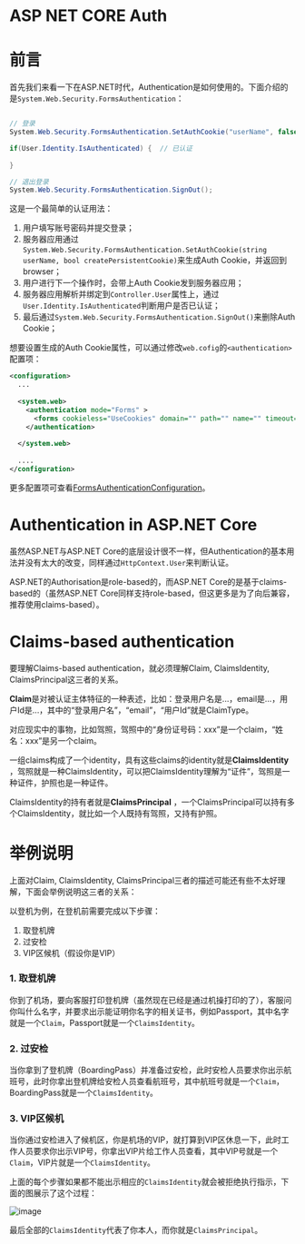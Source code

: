 # ASP NET CORE Auth


# 前言

首先我们来看一下在ASP.NET时代，Authentication是如何使用的。下面介绍的是`System.Web.Security.FormsAuthentication`：

```c#

// 登录
System.Web.Security.FormsAuthentication.SetAuthCookie("userName", false);

if(User.Identity.IsAuthenticated) {  // 已认证
    
}

// 退出登录
System.Web.Security.FormsAuthentication.SignOut();

```

这是一个最简单的认证用法：

1.  用户填写账号密码并提交登录；
2.  服务器应用通过`System.Web.Security.FormsAuthentication.SetAuthCookie(string userName, bool createPersistentCookie)`来生成Auth Cookie，并返回到browser；
3.  用户进行下一个操作时，会带上Auth Cookie发到服务器应用；
4.  服务器应用解析并绑定到`Controller.User`属性上，通过`User.Identity.IsAuthenticated`判断用户是否已认证；
5.  最后通过`System.Web.Security.FormsAuthentication.SignOut()`来删除Auth Cookie；

想要设置生成的Auth Cookie属性，可以通过修改`web.cofig`的`<authentication>`配置项：

```xml
<configuration>
  ...
  
  <system.web>
    <authentication mode="Forms" >
      <forms cookieless="UseCookies" domain="" path="" name="" timeout="" loginUrl=""></forms>
    </authentication>
    
  </system.web> 
  
  ....
</configuration>
```

更多配置项可查看[FormsAuthenticationConfiguration](https://docs.microsoft.com/zh-cn/dotnet/api/system.web.configuration.formsauthenticationconfiguration?view=netframework-4.8)。

# Authentication in ASP.NET Core

虽然ASP.NET与ASP.NET Core的底层设计很不一样，但Authentication的基本用法并没有太大的改变，同样通过`HttpContext.User`来判断认证。

ASP.NET的Authorisation是role-based的，而ASP.NET Core的是基于claims-based的（虽然ASP.NET Core同样支持role-based，但这更多是为了向后兼容，推荐使用claims-based）。

# Claims-based authentication

要理解Claims-based authentication，就必须理解Claim, ClaimsIdentity, ClaimsPrincipal这三者的关系。

**Claim**是对被认证主体特征的一种表述，比如：登录用户名是...，email是...，用户Id是...，其中的“登录用户名”，“email”，“用户Id”就是ClaimType。

对应现实中的事物，比如驾照，驾照中的“身份证号码：xxx”是一个claim，“姓名：xxx”是另一个claim。

一组claims构成了一个identity，具有这些claims的identity就是**ClaimsIdentity** ，驾照就是一种ClaimsIdentity，可以把ClaimsIdentity理解为“证件”，驾照是一种证件，护照也是一种证件。

ClaimsIdentity的持有者就是**ClaimsPrincipal** ，一个ClaimsPrincipal可以持有多个ClaimsIdentity，就比如一个人既持有驾照，又持有护照。

# 举例说明

上面对Claim, ClaimsIdentity, ClaimsPrincipal三者的描述可能还有些不太好理解，下面会举例说明这三者的关系：

以登机为例，在登机前需要完成以下步骤：

1.  取登机牌
2.  过安检
3.  VIP区候机（假设你是VIP）

### 1\. 取登机牌

你到了机场，要向客服打印登机牌（虽然现在已经是通过机操打印的了），客服问你叫什么名字，并要求出示能证明你名字的相关证书，例如Passport，其中名字就是一个`Claim`，Passport就是一个`ClaimsIdentity`。

### 2\. 过安检

当你拿到了登机牌（BoardingPass）并准备过安检，此时安检人员要求你出示航班号，此时你拿出登机牌给安检人员查看航班号，其中航班号就是一个`Claim`，BoardingPass就是一个`ClaimsIdentity`。

### 3\. VIP区候机

当你通过安检进入了候机区，你是机场的VIP，就打算到VIP区休息一下，此时工作人员要求你出示VIP号，你拿出VIP片给工作人员查看，其中VIP号就是一个`Claim`，VIP片就是一个`ClaimsIdentity`。

上面的每个步骤如果都不能出示相应的`ClaimsIdentity`就会被拒绝执行指示，下面的图展示了这个过程：

![image](https://andrewlock.net/content/images/2016/08/Untitled.png)

最后全部的`ClaimsIdentity`代表了你本人，而你就是`ClaimsPrincipal`。
